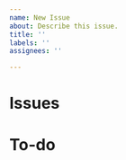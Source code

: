```yaml
---
name: New Issue
about: Describe this issue.
title: ''
labels: ''
assignees: ''

---
```


# Issues

# To-do
